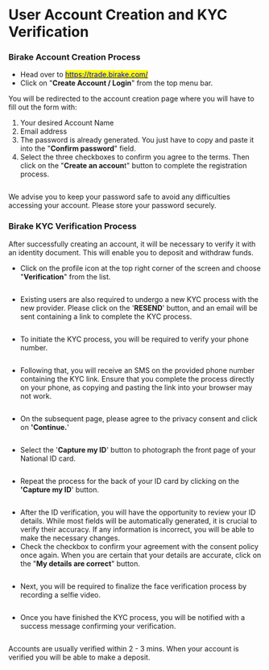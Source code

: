 # User Account Creation and KYC Verification

### Birake Account Creation Process

* Head over to  [<mark style="color:blue;">https://trade.birake.com/</mark>](https://trade.birake.com/)
* Click on "**Create Account / Login**" from the top menu bar.&#x20;

You will be redirected to the account creation page where you will have to fill out the form with:

1. Your desired Account Name
2. Email address
3. The password is already generated. You just have to copy and paste it into the "**Confirm password**" field.
4. Select the three checkboxes to confirm you agree to the terms. Then click on the "**Create an accoun**t" button to complete the registration process.

<figure><img src="../../../.gitbook/assets/sign up.PNG" alt=""><figcaption></figcaption></figure>

We advise you to keep your password safe to avoid any difficulties accessing your account. Please store your password securely.

### Birake KYC Verification Process

After successfully creating an account, it will be necessary to verify it with an identity document. This will enable you to deposit and withdraw funds.

* Click on the profile icon at the top right corner of the screen and choose "**Verification**" from the list.

<figure><img src="../../../.gitbook/assets/dashboard.PNG" alt=""><figcaption></figcaption></figure>

* Existing users are also required to undergo a new KYC process with the new provider. Please click on the '**RESEND**' button, and an email will be sent containing a link to complete the KYC process.

<figure><img src="../../../.gitbook/assets/old user.PNG" alt=""><figcaption></figcaption></figure>

* To initiate the KYC process, you will be required to verify your phone number.

<figure><img src="../../../.gitbook/assets/mobile verificatio.PNG" alt=""><figcaption></figcaption></figure>

* Following that, you will receive an SMS on the provided phone number containing the KYC link. Ensure that you complete the process directly on your phone, as copying and pasting the link into your browser may not work.

<figure><img src="../../../.gitbook/assets/sms kyc.jpg" alt=""><figcaption></figcaption></figure>

* On the subsequent page, please agree to the privacy consent and click on **'Continue.**'

<figure><img src="../../../.gitbook/assets/privacy consent.jpg" alt=""><figcaption></figcaption></figure>

* Select the '**Capture my ID**' button to photograph the front page of your National ID card.

<figure><img src="../../../.gitbook/assets/ID front.jpg" alt=""><figcaption></figcaption></figure>

* Repeat the process for the back of your ID card by clicking on the **'Capture my ID**' button.

<figure><img src="../../../.gitbook/assets/ID back.jpg" alt=""><figcaption></figcaption></figure>

* After the ID verification, you will have the opportunity to review your ID details. While most fields will be automatically generated, it is crucial to verify their accuracy. If any information is incorrect, you will be able to make the necessary changes.
* Check the checkbox to confirm your agreement with the consent policy once again. When you are certain that your details are accurate, click on the "**My details are correct**" button.

<figure><img src="../../../.gitbook/assets/review.jpg" alt=""><figcaption></figcaption></figure>

* Next, you will be required to finalize the face verification process by recording a selfie video.

<figure><img src="../../../.gitbook/assets/selfie.jpg" alt=""><figcaption></figcaption></figure>

* Once you have finished the KYC process, you will be notified with a success message confirming your verification.

<figure><img src="../../../.gitbook/assets/KYC success.jpg" alt=""><figcaption></figcaption></figure>

Accounts are usually verified within 2 - 3 mins. When your account is verified you will be able to make a deposit.
